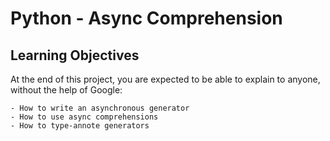 # Python - Async Comprehension

## Learning Objectives
At the end of this project, you are expected to be able to explain to anyone, without the help of Google:

    - How to write an asynchronous generator
    - How to use async comprehensions
    - How to type-annote generators